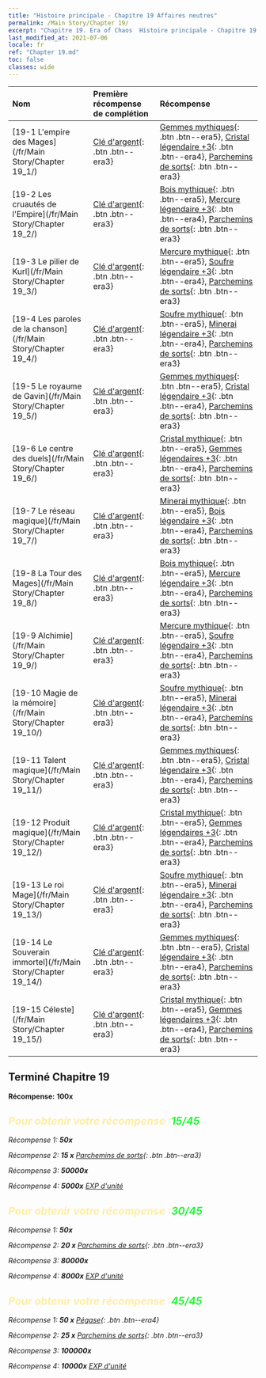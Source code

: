 ```yaml
---
title: "Histoire principale - Chapitre 19 Affaires neutres"
permalink: /Main Story/Chapter 19/
excerpt: "Chapitre 19. Era of Chaos  Histoire principale - Chapitre 19. Affaires neutres"
last_modified_at: 2021-07-06
locale: fr
ref: "Chapter 19.md"
toc: false
classes: wide
---
```


  | Nom |  Première récompense de complétion | Récompense |
  |:------------|:------------|:------------| 
  | [19-1 L'empire des Mages](/fr/Main Story/Chapter 19_1/) | [Clé d'argent](/ItemsFR/con_693/){: .btn .btn--era3} | [Gemmes mythiques](/ItemsFR/mat_65/){: .btn .btn--era5}, [Cristal légendaire +3](/ItemsFR/mat_59/){: .btn .btn--era4}, [Parchemins de sorts](/ItemsFR/con_694/){: .btn .btn--era3} |
  | [19-2 Les cruautés de l'Empire](/fr/Main Story/Chapter 19_2/) | [Clé d'argent](/ItemsFR/con_693/){: .btn .btn--era3} | [Bois mythique](/ItemsFR/mat_62/){: .btn .btn--era5}, [Mercure légendaire +3](/ItemsFR/mat_56/){: .btn .btn--era4}, [Parchemins de sorts](/ItemsFR/con_694/){: .btn .btn--era3} |
  | [19-3 Le pilier de Kurl](/fr/Main Story/Chapter 19_3/) | [Clé d'argent](/ItemsFR/con_693/){: .btn .btn--era3} | [Mercure mythique](/ItemsFR/mat_63/){: .btn .btn--era5}, [Soufre légendaire +3](/ItemsFR/mat_57/){: .btn .btn--era4}, [Parchemins de sorts](/ItemsFR/con_694/){: .btn .btn--era3} |
  | [19-4 Les paroles de la chanson](/fr/Main Story/Chapter 19_4/) | [Clé d'argent](/ItemsFR/con_693/){: .btn .btn--era3} | [Soufre mythique](/ItemsFR/mat_64/){: .btn .btn--era5}, [Minerai légendaire +3](/ItemsFR/mat_54/){: .btn .btn--era4}, [Parchemins de sorts](/ItemsFR/con_694/){: .btn .btn--era3} |
  | [19-5 Le royaume de Gavin](/fr/Main Story/Chapter 19_5/) | [Clé d'argent](/ItemsFR/con_693/){: .btn .btn--era3} | [Gemmes mythiques](/ItemsFR/mat_65/){: .btn .btn--era5}, [Cristal légendaire +3](/ItemsFR/mat_59/){: .btn .btn--era4}, [Parchemins de sorts](/ItemsFR/con_694/){: .btn .btn--era3} |
  | [19-6 Le centre des duels](/fr/Main Story/Chapter 19_6/) | [Clé d'argent](/ItemsFR/con_693/){: .btn .btn--era3} | [Cristal mythique](/ItemsFR/mat_66/){: .btn .btn--era5}, [Gemmes légendaires +3](/ItemsFR/mat_58/){: .btn .btn--era4}, [Parchemins de sorts](/ItemsFR/con_694/){: .btn .btn--era3} |
  | [19-7 Le réseau magique](/fr/Main Story/Chapter 19_7/) | [Clé d'argent](/ItemsFR/con_693/){: .btn .btn--era3} | [Minerai mythique](/ItemsFR/mat_61/){: .btn .btn--era5}, [Bois légendaire +3](/ItemsFR/mat_55/){: .btn .btn--era4}, [Parchemins de sorts](/ItemsFR/con_694/){: .btn .btn--era3} |
  | [19-8 La Tour des Mages](/fr/Main Story/Chapter 19_8/) | [Clé d'argent](/ItemsFR/con_693/){: .btn .btn--era3} | [Bois mythique](/ItemsFR/mat_62/){: .btn .btn--era5}, [Mercure légendaire +3](/ItemsFR/mat_56/){: .btn .btn--era4}, [Parchemins de sorts](/ItemsFR/con_694/){: .btn .btn--era3} |
  | [19-9 Alchimie](/fr/Main Story/Chapter 19_9/) | [Clé d'argent](/ItemsFR/con_693/){: .btn .btn--era3} | [Mercure mythique](/ItemsFR/mat_63/){: .btn .btn--era5}, [Soufre légendaire +3](/ItemsFR/mat_57/){: .btn .btn--era4}, [Parchemins de sorts](/ItemsFR/con_694/){: .btn .btn--era3} |
  | [19-10 Magie de la mémoire](/fr/Main Story/Chapter 19_10/) | [Clé d'argent](/ItemsFR/con_693/){: .btn .btn--era3} | [Soufre mythique](/ItemsFR/mat_64/){: .btn .btn--era5}, [Minerai légendaire +3](/ItemsFR/mat_54/){: .btn .btn--era4}, [Parchemins de sorts](/ItemsFR/con_694/){: .btn .btn--era3} |
  | [19-11 Talent magique](/fr/Main Story/Chapter 19_11/) | [Clé d'argent](/ItemsFR/con_693/){: .btn .btn--era3} | [Gemmes mythiques](/ItemsFR/mat_65/){: .btn .btn--era5}, [Cristal légendaire +3](/ItemsFR/mat_59/){: .btn .btn--era4}, [Parchemins de sorts](/ItemsFR/con_694/){: .btn .btn--era3} |
  | [19-12 Produit magique](/fr/Main Story/Chapter 19_12/) | [Clé d'argent](/ItemsFR/con_693/){: .btn .btn--era3} | [Cristal mythique](/ItemsFR/mat_66/){: .btn .btn--era5}, [Gemmes légendaires +3](/ItemsFR/mat_58/){: .btn .btn--era4}, [Parchemins de sorts](/ItemsFR/con_694/){: .btn .btn--era3} |
  | [19-13 Le roi Mage](/fr/Main Story/Chapter 19_13/) | [Clé d'argent](/ItemsFR/con_693/){: .btn .btn--era3} | [Soufre mythique](/ItemsFR/mat_64/){: .btn .btn--era5}, [Minerai légendaire +3](/ItemsFR/mat_54/){: .btn .btn--era4}, [Parchemins de sorts](/ItemsFR/con_694/){: .btn .btn--era3} |
  | [19-14 Le Souverain immortel](/fr/Main Story/Chapter 19_14/) | [Clé d'argent](/ItemsFR/con_693/){: .btn .btn--era3} | [Gemmes mythiques](/ItemsFR/mat_65/){: .btn .btn--era5}, [Cristal légendaire +3](/ItemsFR/mat_59/){: .btn .btn--era4}, [Parchemins de sorts](/ItemsFR/con_694/){: .btn .btn--era3} |
  | [19-15 Céleste](/fr/Main Story/Chapter 19_15/) | [Clé d'argent](/ItemsFR/con_693/){: .btn .btn--era3} | [Cristal mythique](/ItemsFR/mat_66/){: .btn .btn--era5}, [Gemmes légendaires +3](/ItemsFR/mat_58/){: .btn .btn--era4}, [Parchemins de sorts](/ItemsFR/con_694/){: .btn .btn--era3} |


## Terminé Chapitre 19

 **Récompense:**  **100x** <i class="fas fa-gem"/>



## <span style="color: #ffeea0">Pour obtenir votre récompense :</span><span style="color: #27f73a">15/45</span>

 Récompense 1:  **50x** <i class="fas fa-gem"/>

 Récompense 2: **15 x** [Parchemins de sorts](/ItemsFR/con_694/){: .btn .btn--era3}

 Récompense 3:  **50000x** <i class="fas fa-coins"/>

 Récompense 4:  **5000x** [EXP d'unité](/ItemsFR/con_902/)



## <span style="color: #ffeea0">Pour obtenir votre récompense :</span><span style="color: #27f73a">30/45</span>

 Récompense 1:  **50x** <i class="fas fa-gem"/>

 Récompense 2: **20 x** [Parchemins de sorts](/ItemsFR/con_694/){: .btn .btn--era3}

 Récompense 3:  **80000x** <i class="fas fa-coins"/>

 Récompense 4:  **8000x** [EXP d'unité](/ItemsFR/con_902/)



## <span style="color: #ffeea0">Pour obtenir votre récompense :</span><span style="color: #27f73a">45/45</span>

 Récompense 1: **50 x** [Pégase](/ItemsFR/unt_202/){: .btn .btn--era4}

 Récompense 2: **25 x** [Parchemins de sorts](/ItemsFR/con_694/){: .btn .btn--era3}

 Récompense 3:  **100000x** <i class="fas fa-coins"/>

 Récompense 4:  **10000x** [EXP d'unité](/ItemsFR/con_902/)

